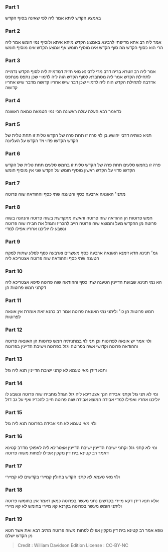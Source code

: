 
### Part 1
באמצע הקדש ליתא אמר ליה לפי שאינה בסוף הקדש

### Part 2
אמר ליה רב אחא מדיפתי לרבינא באמצע הקדש מיהא איתא ולוסיף נמי חומש אמר ליה הרי הוא כסוף הקדש מה סוף הקדש אינו מוסיף חומש אף אמצע הקדש אינו מוסיף חומש

### Part 3
אמר ליה רב זוטרא בריה דרב מרי לרבינא מאי חזית דמדמית ליה לסוף הקדש נדמייה לתחילת הקדש אמר ליה מסתברא לסוף הקדש הוה ליה לדמויי שכן נתפס מנתפס אדרבה לתחילת הקדש הוה ליה לדמויי שכן דבר שיש אחריו קדושה מדבר שיש אחריו קדושה

### Part 4
כדאמר רבא העלה עולה ראשונה הכי נמי הטמאה טמאה ראשונה

### Part 5
תניא כוותיה דרבי יהושע בן לוי פרה זו תחת פרה של הקדש טלית זו תחת טלית של הקדש הקדשו פדוי ויד הקדש על העליונה

### Part 6
פרה זו בחמש סלעים תחת פרה של הקדש טלית זו בחמש סלעים תחת טלית של הקדש הקדשו פדוי על הקדש ראשון מוסיף חומש על הקדש שני אין מוסיף חומש

### Part 7
מתני׳ האונאה ארבעה כסף והטענה שתי כסף וההודאה שוה פרוטה

### Part 8
חמש פרוטות הן ההודאה שוה פרוטה והאשה מתקדשת בשוה פרוטה והנהנה בשוה פרוטה מן ההקדש מעל והמוצא שוה פרוטה חייב להכריז והגוזל את חבירו שוה פרוטה ונשבע לו יוליכנו אחריו אפילו למדי

### Part 9
גמ׳ תנינא חדא זימנא האונאה ארבעה כסף מעשרים וארבעה כסף לסלע שתות למקח הטענה שתי כסף וההודאה שוה פרוטה אצטריכא ליה

### Part 10
הא נמי תנינא שבועת הדיינין הטענה שתי כסף וההודאה שוה פרוטה סיפא אצטריכא ליה דקתני חמש פרוטות הן

### Part 11
חמש פרוטות הן כו׳ וליתני נמי האונאה פרוטה אמר רב כהנא זאת אומרת אין אונאה לפרוטות

### Part 12
ולוי אמר יש אונאה לפרוטות וכן תני לוי במתניתיה חמש פרוטות הן האונאה פרוטה וההודאה פרוטה וקדושי אשה בפרוטה וגזל בפרוטה וישיבת הדיינין בפרוטה

### Part 13
ותנא דידן מאי טעמא לא קתני ישיבת הדיינין תנא ליה גזל

### Part 14
ומי לא תני גזל וקתני אבידה הנך אצטריכא ליה גזל הגוזל מחבירו שוה פרוטה ונשבע לו יוליכנו אחריו ואפילו למדי אבידה המוצא אבידה שוה פרוטה חייב להכריז ואף על גב דזל

### Part 15
ולוי מאי טעמא לא תני אבידה בפרוטה תנא ליה גזל

### Part 16
ומי לא קתני גזל וקתני ישיבת הדיינין ישיבת הדיינין אצטריכא ליה לאפוקי מדרב קטינא דאמר רב קטינא בית דין נזקקין אפילו לפחות משוה פרוטה

### Part 17
ולוי מאי טעמא לא קתני הקדש בחולין קמיירי בקדשים לא קמיירי

### Part 18
אלא תנא דידן דקא מיירי בקדשים נתני מעשר בפרוטה כמאן דאמר אין בחומשו פרוטה וליתני חומש מעשר בפרוטה בקרנא קא מיירי בחומש לא קא מיירי

### Part 19
גופא אמר רב קטינא בית דין נזקקין אפילו לפחות משוה פרוטה מתיב רבא ואת אשר חטא מן הקדש ישלם

>Credit : William Davidson Edition
>License : CC-BY-NC